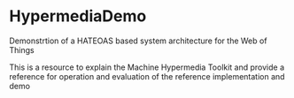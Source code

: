# HypermediaDemo
Demonstrtion of a HATEOAS based system architecture for the Web of Things

This is a resource to explain the Machine Hypermedia Toolkit and provide a reference for operation and evaluation of the reference implementation and demo